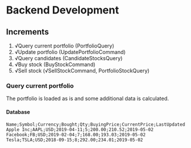 # Backend Development
## Increments
1. √Query current portfolio (PortfolioQuery)
2. √Update portfolio (UpdatePortfolioCommand)
3. √Query candidates (CandidateStocksQuery)
4. √Buy stock (BuyStockCommand)
5. √Sell stock (√SellStockCommand, PortfolioStockQuery)

### Query current portfolio
The portfolio is loaded as is and some additional data is calculated.

#### Database
```
Name;Symbol;Currency;Bought;Qty;BuyingPrice;CurrentPrice;LastUpdated
Apple Inc;AAPL;USD;2019-04-11;5;200.00;210.52;2019-05-02
Facebook;FB;USD;2019-02-04;7;168.00;193.03;2019-05-02
Tesla;TSLA;USD;2018-09-15;8;292.00;234.01;2019-05-02
```

